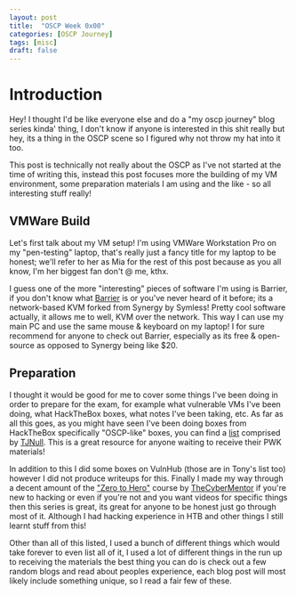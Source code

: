 ```yaml
---
layout: post
title:  "OSCP Week 0x00"
categories: [OSCP Journey]
tags: [misc]
draft: false
---
```


# Introduction

Hey! I thought I'd be like everyone else and do a "my oscp journey" blog series kinda' thing, I don't know if anyone is interested in this shit really but hey, its a thing in the OSCP scene so I figured why not throw my hat into it too.

This post is technically not really about the OSCP as I've not started at the time of writing this, instead this post focuses more the building of my VM environment, some preparation materials I am using and the like - so all interesting stuff really!

## VMWare Build

Let's first talk about my VM setup! I'm using VMWare Workstation Pro on my "pen-testing" laptop, that's really just a fancy title for my laptop to be honest; we'll refer to her as Mia for the rest of this post because as you all know, I'm her biggest fan don't @ me, kthx.

I guess one of the more "interesting" pieces of software I'm using is Barrier, if you don't know what [Barrier](https://github.com/debauchee/barrier) is or you've never heard of it before; its a network-based KVM forked from Synergy by Symless! Pretty cool software actually, it allows me to well, KVM over the network. This way I can use my main PC and use the same mouse & keyboard on my laptop! I for sure recommend for anyone to check out Barrier, especially as its free & open-source as opposed to Synergy being like $20.

## Preparation

I thought it would be good for me to cover some things I've been doing in order to prepare for the exam, for example what vulnerable VMs I've been doing, what HackTheBox boxes, what notes I've been taking, etc. As far as all this goes, as you might have seen I've been doing boxes from HackTheBox specifically "OSCP-like" boxes, you can find a [list](https://docs.google.com/spreadsheets/d/1dwSMIAPIam0PuRBkCiDI88pU3yzrqqHkDtBngUHNCw8/edit#gid=1839402159) comprised by [TJNull](https://twitter.com/TJ_Null). This is a great resource for anyone waiting to receive their PWK materials!
 
In addition to this I did some boxes on VulnHub (those are in Tony's list too) however I did not produce writeups for this. Finally I made my way through a decent amount of the ["Zero to Hero"](https://www.youtube.com/playlist?list=PLLKT__MCUeiwBa7d7F_vN1GUwz_2TmVQj) course by [TheCyberMentor](https://twitter.com/thecybermentor) if you're new to hacking or even if you're not and you want videos for specific things then this series is great, its great for anyone to be honest just go through most of it. Although I had hacking experience in HTB and other things I still learnt stuff from this!

Other than all of this listed, I used a bunch of different things which would take forever to even list all of it, I used a lot of different things in the run up to receiving the materials the best thing you can do is check out a few random blogs and read about peoples experience, each blog post will most likely include something unique, so I read a fair few of these.
